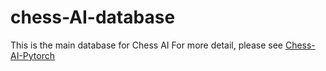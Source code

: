 # chess-AI-database
This is the main database for Chess AI
For more detail, please see [Chess-AI-Pytorch](https://github.com/Mai0313/chess-AI)
